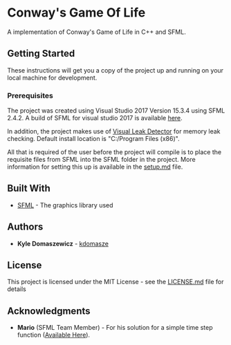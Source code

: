 # Conway's Game Of Life

A implementation of Conway's Game of Life in C++ and SFML.

## Getting Started

These instructions will get you a copy of the project up and running on your local machine for development.

### Prerequisites

The project was created using Visual Studio 2017 Version 15.3.4 using SFML 2.4.2. A build of SFML for visual studio 2017 is available [here](https://nightlybuilds.ch/project/show/1/SFML/).

In addition, the project makes use of [Visual Leak Detector](https://github.com/KindDragon/vld) for memory leak checking. Default install location is "C:/Program Files (x86)".

All that is required of the user before the project will compile is to place the requisite files from SFML into the SFML folder in the project. More information for setting this up is available in the [setup.md](SFML/setup.md) file.

## Built With

* [SFML](https://www.sfml-dev.org/index.php) - The graphics library used

## Authors

* **Kyle Domaszewicz** - [kdomasze](https://github.com/kdomasze)

## License

This project is licensed under the MIT License - see the [LICENSE.md](LICENSE.md) file for details

## Acknowledgments

* **Mario** (SFML Team Member) - For his solution for a simple time step function ([Available Here](https://en.sfml-dev.org/forums/index.php?topic=6923.msg45722#msg45722)).
